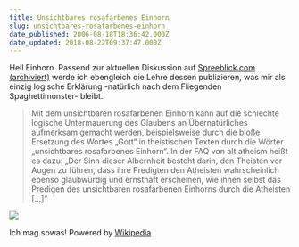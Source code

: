 ```yaml
---
title: Unsichtbares rosafarbenes Einhorn
slug: unsichtbares-rosafarbenes-einhorn
date_published: 2006-08-18T18:36:42.000Z
date_updated: 2018-08-22T09:37:47.000Z
---
```


Heil Einhorn. Passend zur aktuellen Diskussion auf [Spreeblick.com (archiviert)](http://web.archive.org/web/20060820095702/http://www2.spreeblick.com:80/2006/08/16/nein-eleven/) werde ich ebengleich die Lehre dessen publizieren, was mir als einzig logische Erklärung -natürlich nach dem Fliegenden Spaghettimonster- bleibt.

> Mit dem unsichtbaren rosafarbenen Einhorn kann auf die schlechte logische Untermauerung des Glaubens an Übernatürliches aufmerksam gemacht werden, beispielsweise durch die bloße Ersetzung des Wortes „Gott“ in theistischen Texten durch die Wörter „unsichtbares rosafarbenes Einhorn“. In der FAQ von alt.atheism heißt es dazu:
> „Der Sinn dieser Albernheit besteht darin, den Theisten vor Augen zu führen, dass ihre Predigten den Atheisten wahrscheinlich ebenso glaubwürdig und ernsthaft erscheinen, wie ihnen selbst das Predigen des unsichtbaren rosafarbenen Einhorns durch die Atheisten […]“

![](//picdump.thafaker.de/performancing/einhorn.jpg)

Ich mag sowas!
Powered by [Wikipedia](http://de.wikipedia.org/wiki/Unsichtbares_rosafarbenes_Einhorn)

